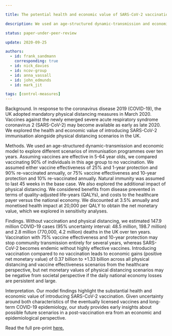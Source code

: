 ```yaml
---

title: The potential health and economic value of SARS-CoV-2 vaccination alongside physical distancing in the UK: transmission model-based future scenario analysis and economic evaluation

description: We used an age-structured dynamic-transmission and economic model to explore different scenarios of immunisation programmes over ten years. 

status: paper-under-peer-review

update: 2020-09-25

authors:
  - id: frank_sandmann
    corresponding: true
  - id: nick_davies
  - id: ncov-group
  - id: anna_vassall
  - id: john_edmunds
  - id: mark_jit

tags: [control-measures]
---
```


Background. In response to the coronavirus disease 2019 (COVID-19), the UK adopted mandatory physical distancing measures in March 2020. Vaccines against the newly emerged severe acute respiratory syndrome coronavirus 2 (SARS-CoV-2) may become available as early as late 2020. We explored the health and economic value of introducing SARS-CoV-2 immunisation alongside physical distancing scenarios in the UK. 

Methods. We used an age-structured dynamic-transmission and economic model to explore different scenarios of immunisation programmes over ten years. Assuming vaccines are effective in 5-64 year olds, we compared vaccinating 90% of individuals in this age group to no vaccination. We assumed either vaccine effectiveness of 25% and 1-year protection and 90% re-vaccinated annually, or 75% vaccine effectiveness and 10-year protection and 10% re-vaccinated annually. Natural immunity was assumed to last 45 weeks in the base case. We also explored the additional impact of physical distancing. We considered benefits from disease prevented in terms of quality-adjusted life-years (QALYs), and costs to the healthcare payer versus the national economy. We discounted at 3.5% annually and monetised health impact at 20,000 per QALY to obtain the net monetary value, which we explored in sensitivity analyses. 

Findings. Without vaccination and physical distancing, we estimated 147.9 million COVID-19 cases (95% uncertainty interval: 48.5 million, 198.7 million) and 2.8 million (770,000, 4.2 million) deaths in the UK over ten years. Vaccination with 75% vaccine effectiveness and 10-year protection may stop community transmission entirely for several years, whereas SARS-CoV-2 becomes endemic without highly effective vaccines. Introducing vaccination compared to no vaccination leads to economic gains (positive net monetary value) of 0.37 billion to +1.33 billion across all physical distancing and vaccine effectiveness scenarios from the healthcare perspective, but net monetary values of physical distancing scenarios may be negative from societal perspective if the daily national economy losses are persistent and large. 

Interpretation. Our model findings highlight the substantial health and economic value of introducing SARS-CoV-2 vaccination. Given uncertainty around both characteristics of the eventually licensed vaccines and long-term COVID-19 epidemiology, our study provides early insights about possible future scenarios in a post-vaccination era from an economic and epidemiological perspective.

Read the full pre-print [here.](https://www.medrxiv.org/content/10.1101/2020.09.24.20200857v1)
